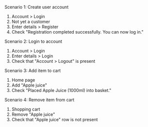 Scenario 1: Create user account
1. Account >  Login
2. Not yet a customer 
3. Enter details > Register
4. Check "Registration completed successfully. You can now log in."

Scenario 2: Login to account
1. Account > Login
2. Enter details > Login
3. Check that "Account > Logout" is present

Scenario 3: Add item to cart
1. Home page
2. Add "Apple juice"
3. Check "Placed Apple Juice (1000ml) into basket."

Scenario 4: Remove item from cart
1. Shopping cart
2. Remove "Apple juice"
3. Check that "Apple juice" row is not present